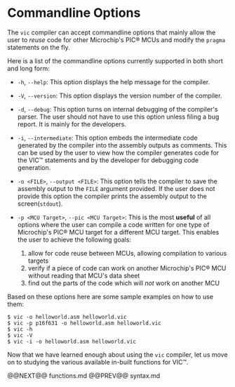 # Commandline Options

The `vic` compiler can accept commandline options that mainly allow the user to
_reuse_ code for other Microchip's PIC&reg; MCUs and modify the `pragma` statements on the
fly.

Here is a list of the commandline options currently supported in both short and
long form:

- `-h`, `--help`:
    This option displays the help message for the compiler.

- `-V`, `--version`:
    This option displays the version number of the compiler.

- `-d`, `--debug`:
    This option turns on internal debugging of the compiler's parser. The user
should not have to use this option unless filing a bug report. It is mainly for
the developers.

- `-i`, `--intermediate`:
    This option embeds the intermediate code generated by the compiler into the
assembly outputs as comments. This can be used by the user to view how the
compiler generates code for the VIC&trade; statements and by the developer for
debugging code generation.

- `-o <FILE>`, `--output <FILE>`:
    This option tells the compiler to save the assembly output to the `FILE`
argument provided. If the user does not provide this option the compiler
prints the assembly output to the screen(`stdout`).

- `-p <MCU Target>`, `--pic <MCU Target>`:
    This is the most **useful** of all options where the user can compile a code
written for one type of Microchip's PIC&reg; MCU target for a different MCU target. This
enables the user to achieve the following goals:

    1. allow for code reuse between MCUs, allowing compilation to various targets
    1. verify if a piece of code can work on another Microchip's PIC&reg; MCU without reading that MCU's data sheet
    1. find out the parts of the code which will _not_ work on another MCU

Based on these options here are some sample examples on how to use them:

    $ vic -o helloworld.asm helloworld.vic
    $ vic -p p16f631 -o helloworld.asm helloworld.vic
    $ vic -h
    $ vic -V
    $ vic -i -o helloworld.asm helloworld.vic

Now that we have learned enough about using the `vic` compiler, let us move on
to studying the various available in-built functions for VIC&trade;.

@@NEXT@@ functions.md @@PREV@@ syntax.md
